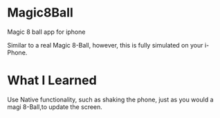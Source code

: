 # Magic8Ball
Magic 8 ball app for iphone

Similar to a real Magic 8-Ball, however, this is fully simulated on your i-Phone.

# What I Learned

Use Native functionality, such as shaking the phone, just as you would a magi 8-Ball,to update the screen.

